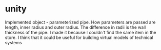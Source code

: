 # unity

Implemented object - parameterized pipe. How parameters are passed are length, inner radius and outer radius. The difference in radii is the wall thickness of the pipe. I made it because I couldn't find the same item in the store. I think that it could be useful for building virtual models of technical systems
